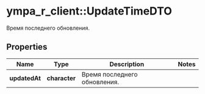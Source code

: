# ympa_r_client::UpdateTimeDTO

Время последнего обновления.

## Properties
Name | Type | Description | Notes
------------ | ------------- | ------------- | -------------
**updatedAt** | **character** | Время последнего обновления. | 


